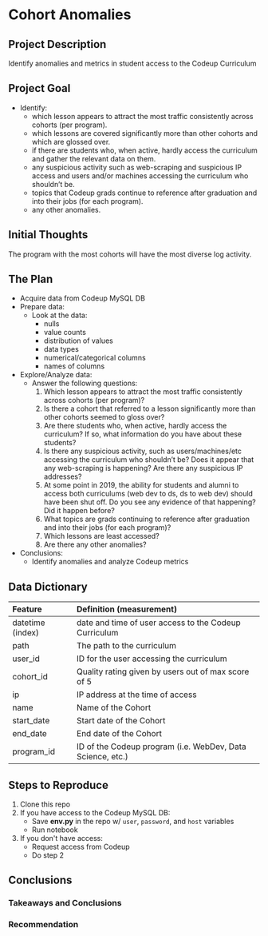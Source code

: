 # Cohort Anomalies

## Project Description

Identify anomalies and metrics in student access to the Codeup Curriculum

## Project Goal

* Identify:
  * which lesson appears to attract the most traffic consistently across cohorts (per program).
  * which lessons are covered significantly more than other cohorts and which are glossed over.
  * if there are students who, when active, hardly access the curriculum and gather the relevant data on them.
  * any suspicious activity such as web-scraping and suspicious IP access and users and/or machines accessing the curriculum who shouldn’t be.
  * topics that Codeup grads continue to reference after graduation and into their jobs (for each program).
  * any other anomalies.

## Initial Thoughts

The program with the most cohorts will have the most diverse log activity.

## The Plan

* Acquire data from Codeup MySQL DB
* Prepare data:
  * Look at the data:
    * nulls
    * value counts
    * distribution of values
    * data types
    * numerical/categorical columns
    * names of columns
* Explore/Analyze data:
  * Answer the following questions:
    1. Which lesson appears to attract the most traffic consistently across cohorts (per program)?
    2. Is there a cohort that referred to a lesson significantly more than other cohorts seemed to gloss over?
    3. Are there students who, when active, hardly access the curriculum? If so, what information do you have about these students?
    4. Is there any suspicious activity, such as users/machines/etc accessing the curriculum who shouldn’t be? Does it appear that any web-scraping is happening? Are there any suspicious IP addresses?
    5. At some point in 2019, the ability for students and alumni to access both curriculums (web dev to ds, ds to web dev) should have been shut off. Do you see any evidence of that happening? Did it happen before?
    6. What topics are grads continuing to reference after graduation and into their jobs (for each program)?
    7. Which lessons are least accessed?
    8. Are there any other anomalies?
* Conclusions:
  * Identify anomalies and analyze Codeup metrics

## Data Dictionary

| Feature          | Definition (measurement)                                   |
| :--------------- | :--------------------------------------------------------- |
| datetime (index) | date and time of user access to the Codeup Curriculum      |
| path             | The path to the curriculum                                 |
| user_id          | ID for the user accessing the curriculum                   |
| cohort_id        | Quality rating given by users out of max score of 5        |
| ip               | IP address at the time of access                           |
| name             | Name of the Cohort                                         |
| start_date       | Start date of the Cohort                                   |
| end_date         | End date of the Cohort                                     |
| program_id       | ID of the Codeup program (i.e. WebDev, Data Science, etc.) |

## Steps to Reproduce

1) Clone this repo
2) If you have access to the Codeup MySQL DB:
   * Save **env.py** in the repo w/ `user`, `password`, and `host` variables
   * Run notebook
3) If you don't have access:
   * Request access from Codeup
   * Do step 2

## Conclusions

### Takeaways and Conclusions

### Recommendation
